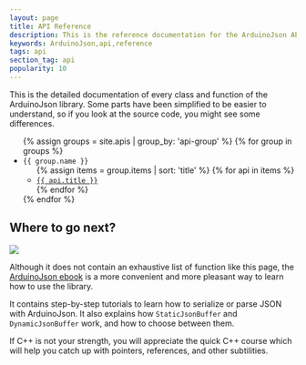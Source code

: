 ```yaml
---
layout: page
title: API Reference
description: This is the reference documentation for the ArduinoJson API
keywords: ArduinoJson,api,reference
tags: api
section_tag: api
popularity: 10
---
```


This is the detailed documentation of every class and function of the ArduinoJson library.
Some parts have been simplified to be easier to understand, so if you look at the source code, you might see some differences.

<ul>
{% assign groups = site.apis | group_by: 'api-group' %}
{% for group in groups %}
  <li><code>{{ group.name }}</code>
    <ul>
    {% assign items = group.items | sort: 'title' %}
    {% for api in items %}
      <li><a href="{{ site.baseurl }}{{ api.url }}"><code>{{ api.title }}</code></a></li>
    {% endfor %}
    </ul>
  </li>
{% endfor %}
</ul>


## Where to go next?

<a href="https://ebook.benoitblanchon.fr/"><img src="https://ebook.benoitblanchon.fr/cover200.png" class="float-right"></a>

Although it does not contain an exhaustive list of function like this page, the [ArduinoJson ebook](https://ebook.benoitblanchon.fr/) is a more convenient and more pleasant way to learn how to use the library.

It contains step-by-step tutorials to learn how to serialize or parse JSON with ArduinoJson. It also explains how `StaticJsonBuffer` and `DynamicJsonBuffer` work, and how to choose between them.

If C++ is not your strength, you will appreciate the quick C++ course which will help you catch up with pointers, references, and other subtilities.